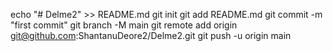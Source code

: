 echo "# Delme2" >> README.md
git init
git add README.md
git commit -m "first commit"
git branch -M main
git remote add origin git@github.com:ShantanuDeore2/Delme2.git
git push -u origin main
